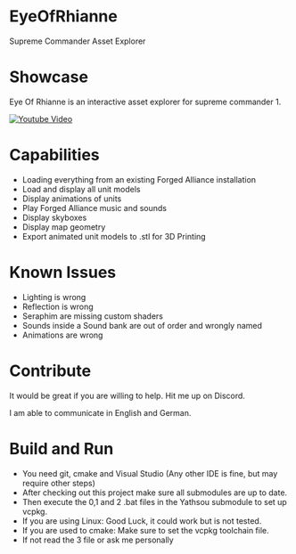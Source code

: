 # EyeOfRhianne

Supreme Commander Asset Explorer

# Showcase

Eye Of Rhianne is an interactive asset explorer for supreme commander 1.

[![Youtube Video](https://user-images.githubusercontent.com/16963076/119048618-c3cfce00-b9bf-11eb-8d46-f3d01e0454db.png)](https://youtu.be/8PbduxpR2ak "Youtube Video")

# Capabilities

 * Loading everything from an existing Forged Alliance installation
 * Load and display all unit models
 * Display animations of units
 * Play Forged Alliance music and sounds
 * Display skyboxes
 * Display map geometry
 * Export animated unit models to .stl for 3D Printing

# Known Issues

 * Lighting is wrong
 * Reflection is wrong
 * Seraphim are missing custom shaders 
 * Sounds inside a Sound bank are out of order and wrongly named
 * Animations are wrong

# Contribute

It would be great if you are willing to help. Hit me up on Discord.

I am able to communicate in English and German.

# Build and Run

 * You need git, cmake and Visual Studio (Any other IDE is fine, but may require other steps)
 * After checking out this project make sure all submodules are up to date.
 * Then execute the 0,1 and 2 .bat files in the Yathsou submodule to set up vcpkg.
 * If you are using Linux: Good Luck, it could work but is not tested.
 * If you are used to cmake: Make sure to set the vcpkg toolchain file.
 * If not read the 3 file or ask me personally
